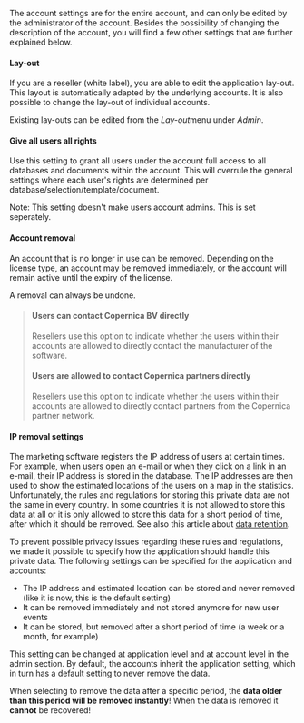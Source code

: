 The account settings are for the entire account, and can only be edited
by the administrator of the account. Besides the possibility of changing
the description of the account, you will find a few other settings that
are further explained below.

#### Lay-out

If you are a reseller (white label), you are able to edit the
application lay-out. This layout is automatically adapted by the
underlying accounts. It is also possible to change the lay-out of
individual accounts.

Existing lay-outs can be edited from the *Lay-out*menu under *Admin*.

#### Give all users all rights

Use this setting to grant all users under the account full access to all
databases and documents within the account. This will overrule the
general settings where each user's rights are determined per
database/selection/template/document.

Note: This setting doesn't make users account admins. This is set
seperately.

#### Account removal

An account that is no longer in use can be removed. Depending on the
license type, an account may be removed immediately, or the account will
remain active until the expiry of the license.

A removal can always be undone.

> #### Users can contact Copernica BV directly
>
> Resellers use this option to indicate whether the users within their
> accounts are allowed to directly contact the manufacturer of the
> software.
>
> #### Users are allowed to contact Copernica partners directly
>
> Resellers use this option to indicate whether the users within their
> accounts are allowed to directly contact partners from the Copernica
> partner network.

#### IP removal settings

The marketing software registers the IP address of users at certain
times. For example, when users open an e-mail or when they click on a
link in an e-mail, their IP address is stored in the database. The IP
addresses are then used to show the estimated locations of the users on
a map in the statistics. Unfortunately, the rules and regulations for
storing this private data are not the same in every country. In some
countries it is not allowed to store this data at all or it is only
allowed to store this data for a short period of time, after which it
should be removed. See also this article about [data
retention](http://en.wikipedia.org/wiki/Telecommunications_data_retention).

To prevent possible privacy issues regarding these rules and
regulations, we made it possible to specify how the application should
handle this private data. The following settings can be specified for
the application and accounts:

-   The IP address and estimated location can be stored and never
    removed (like it is now, this is the default setting)
-   It can be removed immediately and not stored anymore for new user
    events
-   It can be stored, but removed after a short period of time (a week
    or a month, for example)

This setting can be changed at application level and at account level in
the admin section. By default, the accounts inherit the application
setting, which in turn has a default setting to never remove the data.

When selecting to remove the data after a specific period, the **data
older than this period will be removed instantly**! When the data is
removed it **cannot** be recovered!
